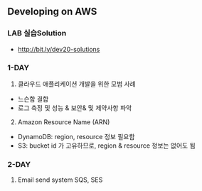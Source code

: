## Developing on AWS

### LAB 실습Solution
 - http://bit.ly/dev20-solutions
   
   
### 1-DAY

1. 클라우드 애플리케이션 개발을 위한 모범 사례
  - 느슨함 결합
  - 로그 측정 및 성능 & 보안& 및 제약사항 파악

2. Amazon Resource Name (ARN)
  - DynamoDB: region, resource 정보 필요함
  - S3: bucket id 가 고유하므로, region & resource 정보는 없어도 됨


### 2-DAY
1. Email send system
   SQS, SES
   
